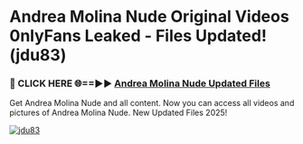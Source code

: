 # Andrea Molina Nude Original Videos 0nlyFans Leaked - Files Updated! (jdu83)

<h3>🔴 CLICK HERE 🌐==►► <a href="https://tinyurl.com/5h6xmrr3" rel="nofollow">Andrea Molina Nude Updated Files</a></h3>

Get Andrea Molina Nude and all content. Now you can access all videos and pictures of Andrea Molina Nude. New Updated Files 2025!

[![jdu83](https://i.imgur.com/KVD873Z.gif)](https://tinyurl.com/5h6xmrr3)
